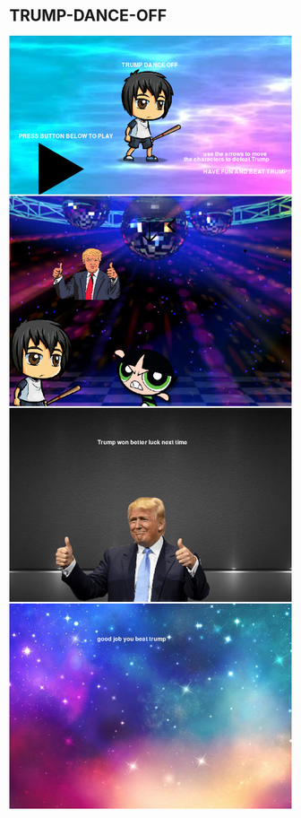 # TRUMP-DANCE-OFF
<img src = "https://github.com/angieg3993/TRUMP-DANCE-OFF/blob/master/1.PNG">
<img src = "https://github.com/angieg3993/TRUMP-DANCE-OFF/blob/master/2.PNG">
<img src = " https://github.com/angieg3993/TRUMP-DANCE-OFF/blob/master/3.PNG">
<img src = "https://github.com/angieg3993/TRUMP-DANCE-OFF/blob/master/4.PNG">
